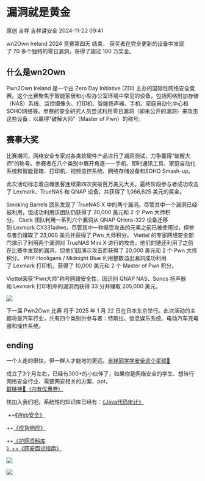 #  漏洞就是黄金   
原创 吉祥  吉祥讲安全   2024-11-22 09:41  
  
wn2Own Ireland 2024 竞赛第四天 结束， 获奖者在完全更新的设备中发现了 70 多个独特的零日漏洞，获得了超过 100 万奖金。  
## 什么是wn2Own  
  
Pwn2Own Ireland 是一个由 Zero Day Initiative (ZDI) 主办的国际性网络安全竞赛。这个比赛聚焦于智能家居和小型办公室环境中常见的设备，包括网络附加存储（NAS）系统、监控摄像头、打印机、智能扬声器、手机、家庭自动化中心和SOHO网络等。参赛的安全研究人员尝试利用零日漏洞（即未公开的漏洞）来攻击这些设备，以赢得“破解大师”（Master of Pwn）的称号。  
## 赛事大奖  
  
比赛期间，网络安全专家对各类软硬件产品进行了漏洞测试，力争赢得“破解大师”的称号。参赛者在八个类别中展开角逐——手机、即时通讯工具、家庭自动化系统和智能音箱、打印机、视频监控系统、网络存储设备和SOHO Smash-up。  
  
此次活动标志着白帽黑客连续第四次突破百万美元大关，最终阶段参与者成功攻击了 Lexmark、TrueNAS 和 QNAP 设备，共获得了 1,066,625 美元的奖金。  
  
Smoking Barrels 团队发现了 TrueNAS X 中的两个漏洞。尽管其中一个漏洞已经被利用，但成功利用该团队仍获得了 20,000 美元和 2 个 Pwn 大师积分。 Cluck 团队利用一系列六个漏洞从 QNAP QHora-322 设备迁移到 Lexmark CX331adwe。尽管其中一种易受攻击的元素之前已被使用过，但参与者仍赚取了 23,000 美元并获得了 Pwn 大师积分。 Viettel 的专家网络安全部门演示了利用两个漏洞对 TrueNAS Mini X 进行的攻击。他们的链还利用了之前在比赛中发现的漏洞，但他们因演示攻击而获得了 20,000 美元和 2 个 Pwn 大师积分。 PHP Hooligans / Midnight Blue 利用整数溢出漏洞成功利用了 Lexmark 打印机，获得了 10,000 美元和 2 个 Master of Pwn 积分。  
  
Viettel荣获“Pwn大师”称号网络安全性，因识别 QNAP NAS、Sonos 扬声器和 Lexmark 打印机中的漏洞而获得 33 分并赚取 205,000 美元。  
  
![](https://mmbiz.qpic.cn/sz_mmbiz_png/LkSZhKLnkUcP0ibUzNVCibAmmaPvEuIjuwYE7D2pDnGx6OR6c9fqfva9S9bK6oBtQzpUZOnPkqgjc0anIFeAlgiaA/640?wx_fmt=png&from=appmsg "")  
  
下一届 Pwn2Own 比赛 将于 2025 年 1 月 22 日在日本东京举行。此次活动的主题将是汽车行业，共有四个类别供参与者：特斯拉、信息娱乐系统、电动汽车充电器和操作系统。  
## ending  
  
一个人走的很快，但一群人才能地的更远。[吉祥同学学安全这个星球🔗](http://mp.weixin.qq.com/s?__biz=MzkwNjY1Mzc0Nw==&mid=2247486065&idx=2&sn=b30ade8200e842743339d428f414475e&chksm=c0e4732df793fa3bf39a6eab17cc0ed0fca5f0e4c979ce64bd112762def9ee7cf0112a7e76af&scene=21#wechat_redirect)  
  
成立了3个月左右，已经有300+的小伙伴了，如果你是网络安全的学生、想转行网络安全行业、需要网安相关的方案、ppt，  
[戳链接🔗（内有优惠卷）](http://mp.weixin.qq.com/s?__biz=MzkwNjY1Mzc0Nw==&mid=2247485310&idx=1&sn=616e51776b8c4c15e23eccd9a14762d3&chksm=c0e47e22f793f7340ff4cfb3820968296076f55f1a52938ae9fe04a52883a3be3a4e818d2e96&scene=21#wechat_redirect)  
  
快加入我们吧。系统性的知识库已经有：[《Java代码审计》](http://mp.weixin.qq.com/s?__biz=MzkwNjY1Mzc0Nw==&mid=2247484219&idx=1&sn=73564e316a4c9794019f15dd6b3ba9f6&chksm=c0e47a67f793f371e9f6a4fbc06e7929cb1480b7320fae34c32563307df3a28aca49d1a4addd&scene=21#wechat_redirect)  
  
 ++[《Web安全》](http://mp.weixin.qq.com/s?__biz=MzkwNjY1Mzc0Nw==&mid=2247484238&idx=1&sn=ca66551c31e37b8d726f151265fc9211&chksm=c0e47a12f793f3049fefde6e9ebe9ec4e2c7626b8594511bd314783719c216bd9929962a71e6&scene=21#wechat_redirect)  
  
++[《应急响应》](http://mp.weixin.qq.com/s?__biz=MzkwNjY1Mzc0Nw==&mid=2247484262&idx=1&sn=8500d284ffa923638199071032877536&chksm=c0e47a3af793f32c1c20dcb55c28942b59cbae12ce7169c63d6229d66238fb39a8094a2c13a1&scene=21#wechat_redirect)  
  
++[《护网资料库](http://mp.weixin.qq.com/s?__biz=MzkwNjY1Mzc0Nw==&mid=2247484307&idx=1&sn=9e8e24e703e877301d43fcef94e36d0e&chksm=c0e47acff793f3d9a868af859fae561999930ebbe01fcea8a1a5eb99fe84d54655c4e661be53&scene=21#wechat_redirect)  
[》++《网安面试指南》](http://mp.weixin.qq.com/s?__biz=MzkwNjY1Mzc0Nw==&mid=2247484339&idx=1&sn=356300f169de74e7a778b04bfbbbd0ab&chksm=c0e47aeff793f3f9a5f7abcfa57695e8944e52bca2de2c7a3eb1aecb3c1e6b9cb6abe509d51f&scene=21#wechat_redirect)  
  
  
![](https://mmbiz.qpic.cn/sz_mmbiz_png/LkSZhKLnkUd4lrAEu9WTWcUgOtW74n7F8DT6u9hlu0czHuoYKd9tTJmwblFtHSbjiacWe0O8jnNeyIaRtBUCgOg/640?wx_fmt=other&from=appmsg&wxfrom=5&wx_lazy=1&wx_co=1&tp=webp "")  
  
![](https://mmbiz.qpic.cn/sz_mmbiz_png/LkSZhKLnkUc5KyjIoYh5V6icrfW3gX7q13p69dak3bCq0IP7oV8kp1ibBjo8AjJjZWDq4NTiaiciaxQcBj8M3SpmKwA/640?wx_fmt=other&from=appmsg&wxfrom=5&wx_lazy=1&wx_co=1&tp=webp "")  
  
  
  
